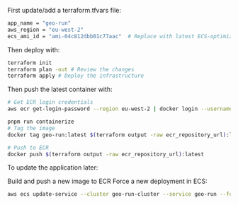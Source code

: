 First update/add a terraform.tfvars file:

```bash
app_name = "geo-run"
aws_region = "eu-west-2"
ecs_ami_id = "ami-04c812dbb01c77aac"  # Replace with latest ECS-optimized AMI ID for your region
```

Then deploy with:

```bash
terraform init
terraform plan -out # Review the changes
terraform apply # Deploy the infrastructure
```

Then push the latest container with:

```bash
# Get ECR login credentials
aws ecr get-login-password --region eu-west-2 | docker login --username AWS --password-stdin $(terraform output -raw ecr_repository_url)

pnpm run containerize
# Tag the image
docker tag geo-run:latest $(terraform output -raw ecr_repository_url):latest

# Push to ECR
docker push $(terraform output -raw ecr_repository_url):latest
```

To update the application later:

Build and push a new image to ECR
Force a new deployment in ECS:

```bash
aws ecs update-service --cluster geo-run-cluster --service geo-run --force-new-deployment
```
